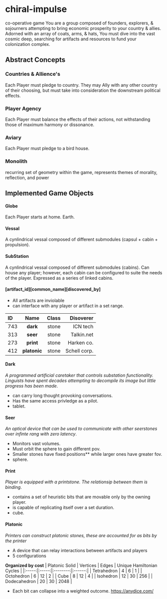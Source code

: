 # chiral-impulse
co-operative game
  You are a group composed of founders, explorers, & sojourners attempting to bring economic prosperity to your country & allies. Adorned with an array of coats, arms, & hats, You must dive into the vast cosmic deep, searching for artifacts and resources to fund your colonization complex. 

## Abstract Concepts
### Countries & Allience's
  Each Player must pledge to country. They may Ally with any other country of their choosing, but must take into consideration the downstream political effects. 
### Player Agency
  Each Player must balance the effects of their actions, not withstanding those of maximum harmony or dissonance. 
### Aviary
  Each Player must pledge to a bird house. 
### Monolith 
  recurring set of geometry within the game, represents themes of morality, reflection, and power

## Implemented Game Objects 
#### Globe
  Each Player starts at home. Earth.
#### Vessal
  A cynlindrical vessal composed of different submodules (capsul + cabin + propulsion).
#### SubStation
  A cynlindrical vessal composed of different submodules (cabins). Can house any player; however, each cabin can be configured to suite the needs of the player. Expressed as a series of linked cabins. 

#### [artifact_id][common_name][discovered_by]
- All artifacts are inviolable
- can interface with any player or artifact in a set range.

[^1]: **bold**
[^1]: `code`  
[^1]: _italic_

  | ID |  Name | Class | Disoverer | 
|:-----|:--------:|------:|------:|
| 743   | **dark** | stone | ICN tech | 
| 313   |  **seer** | stone | Talkin.net |
| 273   | **print** | stone | Harken co. |
| 412   | **platonic** | stone | Schell corp. |

#### Dark
  _A programmed artificial caretaker that controls substation functionality. Linguists have spent decades attempting to decompile its image but little progress has been made_.
  - can carry long thought provoking conversations.
  - Has the same access privledge as a pilot.
  - tablet.

  #### Seer
  _An optical device that can be used to communicate with other seerstones over infinte rang with zero latency_.  
  - Monitors vast volumes. 
  - Must orbit the sphere to gain different pov.
  - Smaller stones have fixed positions** while larger ones have greater fov.
  - sphere. 

  #### Print
  _Player is equipped with a printstone. The relationsip between them is binding_.
  - contains a set of heuristic bits that are movable only by the owning player.
  - is capable of replicating itself over a set duration.
  - cube.

  #### Platonic
  _Printers can construct platonic stones, these are accounted for as bits by the printer_
   - A device that can relay interactions between artifacts and players
   - 5 configurations

**Organized by cost**
 | Platonic Solid | Vertices | Edges | Unique Hamiltonian Cycles | 
|:-----:|:-----:|:--------:|:------:|
| Tetrahedron | 4 | 6 | 1 |
| Octohedron | 6 | 12 | 2 |
| Cube | 8 | 12 | 4 |
| Isohedron | 12 | 30 | 256 |
| Dodecahedron | 20 | 30 | 2048 |

  - Each bit can collapse into a weighted outcome.
https://anydice.com/
```

```




  







